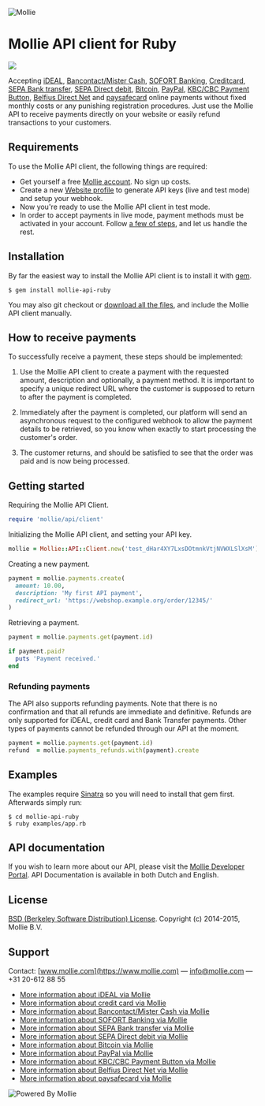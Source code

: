 ![Mollie](http://www.mollie.nl/files/Mollie-Logo-Style-Small.png)

# Mollie API client for Ruby #

[![](https://travis-ci.org/mollie/mollie-api-ruby.png?branch=2.0.0)](https://travis-ci.org/mollie/mollie-api-ruby?branch=2.0.0)

Accepting [iDEAL](https://www.mollie.com/ideal/), [Bancontact/Mister Cash](https://www.mollie.com/mistercash/), [SOFORT Banking](https://www.mollie.com/sofort/), [Creditcard](https://www.mollie.com/creditcard/), [SEPA Bank transfer](https://www.mollie.com/overboeking/), [SEPA Direct debit](https://www.mollie.com/directdebit/), [Bitcoin](https://www.mollie.com/bitcoin/), [PayPal](https://www.mollie.com/paypal/), [KBC/CBC Payment Button](https://www.mollie.com/kbccbc/), [Belfius Direct Net](https://www.mollie.com/belfiusdirectnet/) and [paysafecard](https://www.mollie.com/paysafecard/) online payments without fixed monthly costs or any punishing registration procedures. Just use the Mollie API to receive payments directly on your website or easily refund transactions to your customers.

## Requirements ##
To use the Mollie API client, the following things are required:

+ Get yourself a free [Mollie account](https://www.mollie.nl/aanmelden). No sign up costs.
+ Create a new [Website profile](https://www.mollie.nl/beheer/account/profielen/) to generate API keys (live and test mode) and setup your webhook.
+ Now you're ready to use the Mollie API client in test mode.
+ In order to accept payments in live mode, payment methods must be activated in your account. Follow [a few of steps](https://www.mollie.nl/beheer/diensten), and let us handle the rest.

## Installation ##

By far the easiest way to install the Mollie API client is to install it with [gem](http://rubygems.org/).

```
$ gem install mollie-api-ruby
```

You may also git checkout or [download all the files](https://github.com/mollie/mollie-api-ruby/archive/master.zip), and include the Mollie API client manually.

## How to receive payments ##

To successfully receive a payment, these steps should be implemented:

1. Use the Mollie API client to create a payment with the requested amount, description and optionally, a payment method. It is important to specify a unique redirect URL where the customer is supposed to return to after the payment is completed.

2. Immediately after the payment is completed, our platform will send an asynchronous request to the configured webhook to allow the payment details to be retrieved, so you know when exactly to start processing the customer's order.

3. The customer returns, and should be satisfied to see that the order was paid and is now being processed.

## Getting started ##

Requiring the Mollie API Client.

```ruby
require 'mollie/api/client'
```

Initializing the Mollie API client, and setting your API key.

```ruby
mollie = Mollie::API::Client.new('test_dHar4XY7LxsDOtmnkVtjNVWXLSlXsM')
```

Creating a new payment.

```ruby
payment = mollie.payments.create(
  amount: 10.00,
  description: 'My first API payment',
  redirect_url: 'https://webshop.example.org/order/12345/'
)
```

Retrieving a payment.

```ruby
payment = mollie.payments.get(payment.id)

if payment.paid?
  puts 'Payment received.'
end
```

### Refunding payments ###

The API also supports refunding payments. Note that there is no confirmation and that all refunds are immediate and
definitive. Refunds are only supported for iDEAL, credit card and Bank Transfer payments. Other types of payments cannot
be refunded through our API at the moment.

```ruby
payment = mollie.payments.get(payment.id)
refund  = mollie.payments_refunds.with(payment).create
```

## Examples ##

The examples require [Sinatra](http://rubygems.org/gems/sinatra) so you will need to install that gem first. Afterwards simply run:

```
$ cd mollie-api-ruby
$ ruby examples/app.rb
```

## API documentation ##
If you wish to learn more about our API, please visit the [Mollie Developer Portal](https://www.mollie.com/developer/). API Documentation is available in both Dutch and English.

## License ##
[BSD (Berkeley Software Distribution) License](http://www.opensource.org/licenses/bsd-license.php).
Copyright (c) 2014-2015, Mollie B.V.

## Support ##
Contact: [www.mollie.com](https://www.mollie.com) — info@mollie.com — +31 20-612 88 55

+ [More information about iDEAL via Mollie](https://www.mollie.com/ideal/)
+ [More information about credit card via Mollie](https://www.mollie.com/creditcard/)
+ [More information about Bancontact/Mister Cash via Mollie](https://www.mollie.com/mistercash/)
+ [More information about SOFORT Banking via Mollie](https://www.mollie.com/sofort/)
+ [More information about SEPA Bank transfer via Mollie](https://www.mollie.com/banktransfer/)
+ [More information about SEPA Direct debit via Mollie](https://www.mollie.com/directdebit/)
+ [More information about Bitcoin via Mollie](https://www.mollie.com/bitcoin/)
+ [More information about PayPal via Mollie](https://www.mollie.com/paypal/)
+ [More information about KBC/CBC Payment Button via Mollie](https://www.mollie.com/kbccbc/)
+ [More information about Belfius Direct Net via Mollie](https://www.mollie.com/belfiusdirectnet/)
+ [More information about paysafecard via Mollie](https://www.mollie.com/paysafecard/)

![Powered By Mollie](https://www.mollie.com/images/badge-betaling-medium.png)
